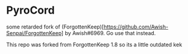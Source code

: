 # PyroCord

some retarded fork of (ForgottenKeep)[https://github.com/Awish-Senpai/ForgottenKeep] by Awish#6969. Go use that instead.

This repo was forked from ForgottenKeep 1.8 so its a little outdated kek